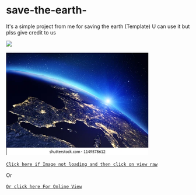 # save-the-earth-
It's a simple project from me for saving the earth (Template) U can use it but plss give credit to us 

<p><img src="https://www.shutterstock.com/image-illustration/planet-earth-sunrise-elements-this-image-1149578612"></p>

<p><img src="./Earth.webp"></p>

<a href="./Earth.webp">

```
Click here if Image not loading and then click on view raw
```

</a> 

Or

<a href="https://raw.githubusercontent.com/BlaizingInfernoDragon123/save-the-earth-/main/Earth.webp">

```
Or click here For Online View
```

</a>
